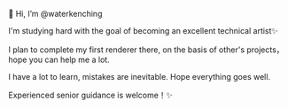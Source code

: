 👋 Hi, I’m @waterkenching

I'm studying hard with the goal of becoming an excellent technical artist✨

I plan to complete my first renderer there, on the basis of other's projects， hope you can help me a lot.

I have a lot to learn, mistakes are inevitable. Hope everything goes well.

Experienced senior guidance is welcome！✨
<!---
waterkenching/HydroRender is a ✨ special ✨ repository because its `README.md` (this file) appears on your GitHub profile.
You can click the Preview link to take a look at your changes.
--->
